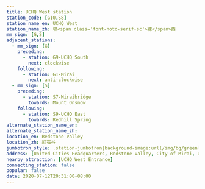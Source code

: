 ```yaml
---
title: UCHQ West station
station_code: [G10,S8]
station_name_en: UCHQ West
station_name_zh: 聯<span class='font-noto-serif-sc'>總</span>西
mm_sign: [G,S]
adjacent_stations:
  - mm_sign: [G]
    preceding:
      - station: G9-UCHQ South
        next: clockwise
    following:
      - station: G1-Mirai
        next: anti-clockwise
  - mm_sign: [S]
    preceding:
      - station: S7-Miraibridge
        towards: Mount Onsnow
    following:
      - station: S9-UCHQ East
        towards: Redhill Spring
alternate_station_name_en: 
alternate_station_name_zh: 
location_en: Redstone Valley
location_zh: 紅石谷
jumbotron_style: .station-jumbotron{background-image:url(/img/bg/greenline.png),url(/img/bg/bigsnowline.png);background-repeat:no-repeat;background-size:100% 10px;background-position:0 115px,0 145px}
address: [United Cities Headquarters, Redstone Valley, City of Mirai, United Cities]
nearby_attraction: [UCHQ West Entrance]
connecting_station: false
popular: false
date: 2020-07-12T20:31:00+08:00
---
```


